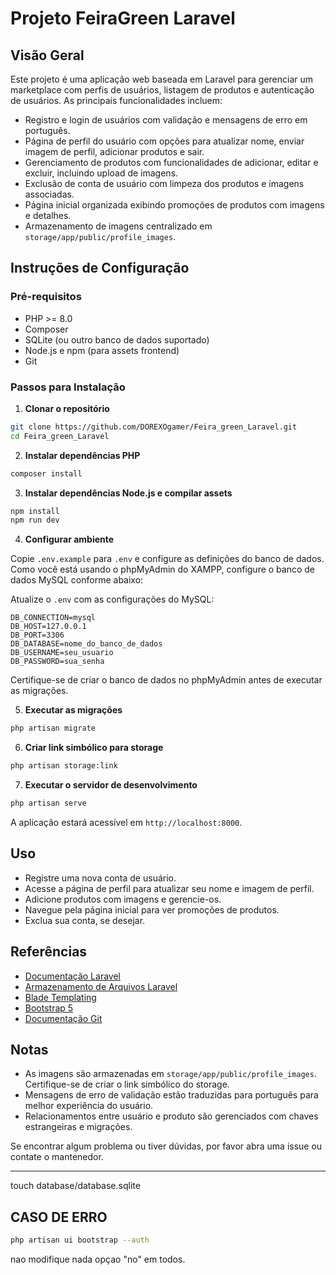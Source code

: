 # Projeto FeiraGreen Laravel

## Visão Geral

Este projeto é uma aplicação web baseada em Laravel para gerenciar um marketplace com perfis de usuários, listagem de produtos e autenticação de usuários. As principais funcionalidades incluem:

- Registro e login de usuários com validação e mensagens de erro em português.
- Página de perfil do usuário com opções para atualizar nome, enviar imagem de perfil, adicionar produtos e sair.
- Gerenciamento de produtos com funcionalidades de adicionar, editar e excluir, incluindo upload de imagens.
- Exclusão de conta de usuário com limpeza dos produtos e imagens associadas.
- Página inicial organizada exibindo promoções de produtos com imagens e detalhes.
- Armazenamento de imagens centralizado em `storage/app/public/profile_images`.

## Instruções de Configuração

### Pré-requisitos

- PHP >= 8.0
- Composer
- SQLite (ou outro banco de dados suportado)
- Node.js e npm (para assets frontend)
- Git

### Passos para Instalação

1. **Clonar o repositório**

```bash
git clone https://github.com/DOREXOgamer/Feira_green_Laravel.git
cd Feira_green_Laravel
```

2. **Instalar dependências PHP**

```bash
composer install
```

3. **Instalar dependências Node.js e compilar assets**

```bash
npm install
npm run dev
```

4. **Configurar ambiente**

Copie `.env.example` para `.env` e configure as definições do banco de dados. Como você está usando o phpMyAdmin do XAMPP, configure o banco de dados MySQL conforme abaixo:

Atualize o `.env` com as configurações do MySQL:

```
DB_CONNECTION=mysql
DB_HOST=127.0.0.1
DB_PORT=3306
DB_DATABASE=nome_do_banco_de_dados
DB_USERNAME=seu_usuario
DB_PASSWORD=sua_senha
```

Certifique-se de criar o banco de dados no phpMyAdmin antes de executar as migrações.

5. **Executar as migrações**

```bash
php artisan migrate
```

6. **Criar link simbólico para storage**

```bash
php artisan storage:link
```

7. **Executar o servidor de desenvolvimento**

```bash
php artisan serve
```

A aplicação estará acessível em `http://localhost:8000`.

## Uso

- Registre uma nova conta de usuário.
- Acesse a página de perfil para atualizar seu nome e imagem de perfil.
- Adicione produtos com imagens e gerencie-os.
- Navegue pela página inicial para ver promoções de produtos.
- Exclua sua conta, se desejar.

## Referências

- [Documentação Laravel](https://laravel.com/docs)
- [Armazenamento de Arquivos Laravel](https://laravel.com/docs/filesystem)
- [Blade Templating](https://laravel.com/docs/blade)
- [Bootstrap 5](https://getbootstrap.com/docs/5.0/getting-started/introduction/)
- [Documentação Git](https://git-scm.com/doc)

## Notas

- As imagens são armazenadas em `storage/app/public/profile_images`. Certifique-se de criar o link simbólico do storage.
- Mensagens de erro de validação estão traduzidas para português para melhor experiência do usuário.
- Relacionamentos entre usuário e produto são gerenciados com chaves estrangeiras e migrações.

Se encontrar algum problema ou tiver dúvidas, por favor abra uma issue ou contate o mantenedor.

---
touch database/database.sqlite


## CASO DE ERRO 
```bash
php artisan ui bootstrap --auth
```
nao modifique nada 
opçao "no" em todos.
